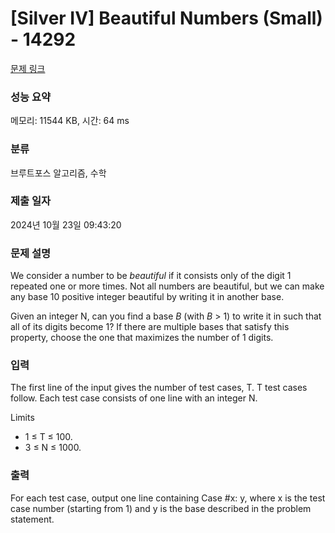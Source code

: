 # [Silver IV] Beautiful Numbers (Small) - 14292 

[문제 링크](https://www.acmicpc.net/problem/14292) 

### 성능 요약

메모리: 11544 KB, 시간: 64 ms

### 분류

브루트포스 알고리즘, 수학

### 제출 일자

2024년 10월 23일 09:43:20

### 문제 설명

<p>We consider a number to be <em>beautiful</em> if it consists only of the digit 1 repeated one or more times. Not all numbers are beautiful, but we can make any base 10 positive integer beautiful by writing it in another base.</p>

<p>Given an integer N, can you find a base <em>B</em> (with <em>B</em> > 1) to write it in such that all of its digits become 1? If there are multiple bases that satisfy this property, choose the one that maximizes the number of 1 digits.</p>

### 입력 

 <p>The first line of the input gives the number of test cases, T. T test cases follow. Each test case consists of one line with an integer N.</p>

<p>Limits</p>

<ul>
	<li>1 ≤ T ≤ 100.</li>
	<li>3 ≤ N ≤ 1000.</li>
</ul>

### 출력 

 <p>For each test case, output one line containing Case #x: y, where x is the test case number (starting from 1) and y is the base described in the problem statement.</p>

